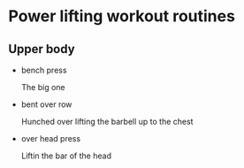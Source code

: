# Power lifting workout routines

## Upper body

- bench press

  The big one

- bent over row

  Hunched over lifting the barbell up to the chest

- over head press

  Liftin the bar of the head
